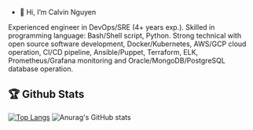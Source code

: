 - 👋 Hi, I’m Calvin Nguyen

Experienced engineer in DevOps/SRE (4+ years exp.). Skilled in programming language: Bash/Shell script, Python. Strong technical with open source software development, Docker/Kubernetes, AWS/GCP cloud operation, CI/CD pipeline, Ansible/Puppet, Terraform, ELK, Prometheus/Grafana monitoring and Oracle/MongoDB/PostgreSQL database operation.
<!---
mrcit94/mrcit94 is a ✨ special ✨ repository because its `README.md` (this file) appears on your GitHub profile.
You can click the Preview link to take a look at your changes.
--->

## :trophy: Github Stats
[![Top Langs](https://github-readme-stats.vercel.app/api/top-langs/?username=mrcit94)](https://github.com/anuraghazra/github-readme-stats)
![Anurag's GitHub stats](https://github-readme-stats.vercel.app/api?username=mrcit94&show_icons=true&theme=radical)

